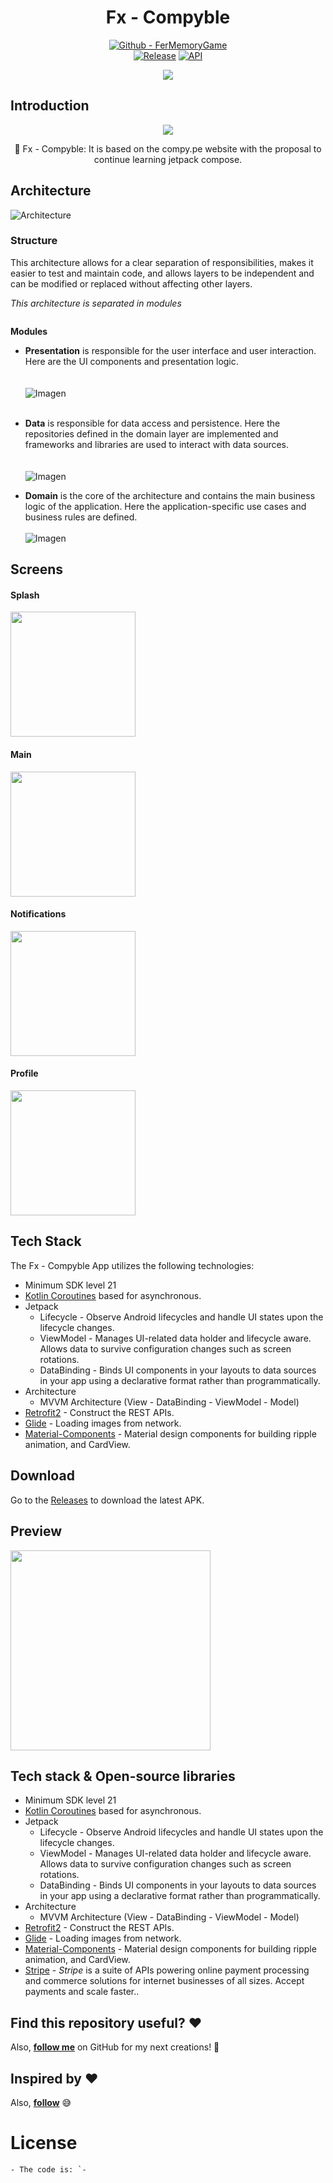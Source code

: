 
<h1 align="center">Fx - Compyble</h1>

<p align="center">
<a href="https://github.com/FernanApps/FXCompy-ble" title="Go"><img src="https://img.shields.io/static/v1?label=FernanApps&message=EcommerceShop&color=blue&logo=github" alt="Github - FerMemoryGame"></a>
<br>
<a href="https://github.com/FernanApps/FXCompy-ble/releases/latest"><img alt="Release" src="https://img.shields.io/github/v/release/FernanApps/FXCompy-ble.svg?include_prereleases=&sort=semver&color=red"/></a>
  <a href="https://android-arsenal.com/api?level=21"><img alt="API" src="https://img.shields.io/badge/API-21%2B-brightgreen.svg?style=flat"/></a> 

</p
</br>

<p align="center">
<img src="previews/background.png"/>
</p>

## **Introduction**
<p align="center">
<img src="previews/android.png"/>
</p>

<p align="center">  
🛒 Fx - Compyble: It is based on the compy.pe website with the proposal to continue learning jetpack compose.
</p>

## Architecture

![Architecture](https://miro.medium.com/v2/resize:fit:350/format:webp/1*VhRdBj1kXY3fwXDEDxoykg.png)

### Structure
This architecture allows for a clear separation of responsibilities, makes it easier to test and maintain code, and allows layers to be independent and can be modified or replaced without affecting other layers.

*This architecture is separated in modules*
<p align="center">
  <img src="previews/structure_main.png" alt="">
</p>


**Modules**


- **Presentation** is responsible for the user interface and user interaction. Here are the UI components and presentation logic. <br>  <br>  
  ![Imagen](previews/structure_app.png) <br>
  <br>


-  **Data**   is responsible for data access and persistence. Here the repositories defined in the domain layer are implemented and frameworks and libraries are used to interact with data sources. <br> <br>  
   ![Imagen](previews/structure_data.png) <br>


- **Domain**  is the core of the architecture and contains the main business logic of the application. Here the application-specific use cases and business rules are defined. <br><br>
  ![Imagen](previews/structure_domain.png)

  
## Screens
#### Splash
<div style="display: flex;">
  <img src="previews/splash_1.png" alt="" width="200">
</div>

#### Main
<div style="display: flex;">
  <img src="previews/main_1.png" alt="" width="200">

</div>

#### Notifications
<div style="display: flex;">
  <img src="https://raw.githubusercontent.com/FernanApps/FernanEcommerceShop/master/previews/notifications_1.png" alt="" width="200">
</div>

#### Profile
<div style="display: flex;">
  <img src="https://raw.githubusercontent.com/FernanApps/FernanEcommerceShop/master/previews/profile_1.png" alt="" width="200">
</div>

## Tech Stack
The Fx - Compyble App utilizes the following technologies:
- Minimum SDK level 21
- [Kotlin Coroutines](https://kotlinlang.org/docs/coroutines-overview.html) based for asynchronous.
- Jetpack
    - Lifecycle - Observe Android lifecycles and handle UI states upon the lifecycle changes.
    - ViewModel - Manages UI-related data holder and lifecycle aware. Allows data to survive configuration changes such as screen rotations.
    - DataBinding - Binds UI components in your layouts to data sources in your app using a declarative format rather than programmatically.
- Architecture
    - MVVM Architecture (View - DataBinding - ViewModel - Model)
- [Retrofit2](https://github.com/square/retrofit) - Construct the REST APIs.
- [Glide](https://github.com/bumptech/glide) - Loading images from network.
- [Material-Components](https://github.com/material-components/material-components-android) - Material design components for building ripple animation, and CardView.

## Download
Go to the [Releases](https://github.com/FernanApps/FernanEcommerceShop/releases) to download the latest APK.

## Preview

<img src="https://raw.githubusercontent.com/FernanApps/FernanEcommerceShop/master/previews/preview.gif" height="320" />

<!---
<img src="/previews/preview.gif" width="320"/>
-->

## Tech stack & Open-source libraries
- Minimum SDK level 21
- [Kotlin Coroutines](https://kotlinlang.org/docs/coroutines-overview.html) based for asynchronous.
- Jetpack
    - Lifecycle - Observe Android lifecycles and handle UI states upon the lifecycle changes.
    - ViewModel - Manages UI-related data holder and lifecycle aware. Allows data to survive configuration changes such as screen rotations.
    - DataBinding - Binds UI components in your layouts to data sources in your app using a declarative format rather than programmatically.
- Architecture
    - MVVM Architecture (View - DataBinding - ViewModel - Model)
- [Retrofit2](https://github.com/square/retrofit) - Construct the REST APIs.
- [Glide](https://github.com/bumptech/glide) - Loading images from network.
- [Material-Components](https://github.com/material-components/material-components-android) - Material design components for building ripple animation, and CardView.
- [Stripe](https://dashboard.stripe.com) - _Stripe_ is a suite of APIs powering online payment processing and commerce solutions for internet businesses of all sizes. Accept payments and scale faster..


## Find this repository useful? :heart:
Also, __[follow me](https://github.com/FernanApps)__ on GitHub for my next creations! 🤩

## Inspired by :heart:
Also, __[follow](https://www.behance.net/gallery/136187429/Rika-eCommerce-Mobile-App)__ 😅

# License
```xml
- The code is: `-
```
